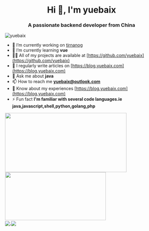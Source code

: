 <h1 align="center">Hi 👋, I'm yuebaix</h1>
<h3 align="center">A passionate backend developer from China</h3>
<p align="left"> <img src="https://komarev.com/ghpvc/?username=yuebaix&label=Profile%20views&color=0e75b6&style=flat" alt="yuebaix" /> </p>

- 🔭 I’m currently working on [tirnanog](https://github.com/yuebaix/tirnanog)
- 🌱 I’m currently learning **vue**
- 👨‍💻 All of my projects are available at [https://github.com/yuebaix](https://github.com/yuebaix)
- 📝 I regularly write articles on [https://blog.yuebaix.com](https://blog.yuebaix.com)
- 💬 Ask me about **java**
- 📫 How to reach me **yuebaix@outlook.com**
- 📄 Know about my experiences [https://blog.yuebaix.com](https://blog.yuebaix.com)
- ⚡ Fun fact **I'm familiar with several code languages.ie java,javascript,shell,python,golang,php**

<div>
  <span><img align="center" width="400px" height="195px" src="https://github-readme-stats.vercel.app/api?username=yuebaix&theme=highcontrast" /></span>
  <span><img align="center" width="332px" height="158px" src="https://github-readme-stats.vercel.app/api/top-langs/?username=yuebaix&theme=highcontrast&layout=compact" /></span>
</div>
<div>
  <a href="https://github.com/yuebaix/yuebaix.github.io">
    <img align="center" src="https://github-readme-stats.vercel.app/api/pin/?username=yuebaix&theme=highcontrast&repo=yuebaix.github.io" />
  </a>
  <a href="https://github.com/yuebaix/tirnanog">
    <img align="center" src="https://github-readme-stats.vercel.app/api/pin/?username=yuebaix&theme=highcontrast&repo=tirnanog" />
  </a>
</div>
